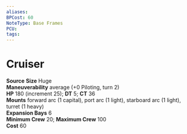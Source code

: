 ```yaml
---
aliases: 
BPCost: 60
NoteType: Base Frames
PCU: 
tags: 
---
```


# Cruiser

**Source**
**Size** Huge  
**Maneuverability** average (+0 Piloting, turn 2)  
**HP** 180 (increment 25); **DT** 5; **CT** 36  
**Mounts** forward arc (1 capital), port arc (1 light), starboard arc (1 light), turret (1 heavy)  
**Expansion Bays** 6  
**Minimum Crew** 20; **Maximum Crew** 100  
**Cost** 60